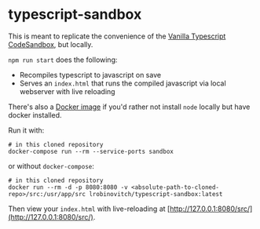 # typescript-sandbox

This is meant to replicate the convenience of the [Vanilla Typescript CodeSandbox](https://codesandbox.io/s/vanilla-typescript-vanilla-ts), but locally.

`npm run start` does the following:
- Recompiles typescript to javascript on save
- Serves an `index.html` that runs the compiled javascript via local webserver with live reloading

There's also a [Docker image](https://hub.docker.com/repository/docker/lrobinovitch/typescript-sandbox/tags?page=1&ordering=last_updated)
if you'd rather not install `node` locally but have docker installed.

Run it with:

```shell
# in this cloned repository
docker-compose run --rm --service-ports sandbox
```

or without `docker-compose`:

```shell
# in this cloned repository
docker run --rm -d -p 8080:8080 -v <absolute-path-to-cloned-repo>/src:/usr/app/src lrobinovitch/typescript-sandbox:latest
```

Then view your `index.html` with live-reloading at [http://127.0.0.1:8080/src/](http://127.0.0.1:8080/src/).

